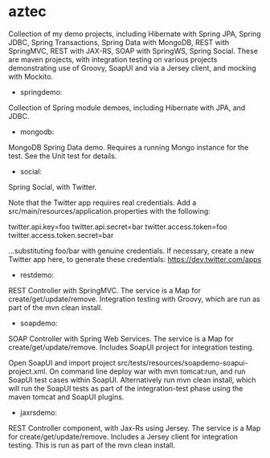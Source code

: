 aztec
=====

Collection of my demo projects, including Hibernate with Spring JPA, Spring JDBC, Spring Transactions, Spring Data with MongoDB, REST with SpringMVC, REST with JAX-RS, SOAP with SpringWS, Spring Social.  These are maven projects, with integration testing on various projects demonstrating use of Groovy, SoapUI and via a Jersey client, and mocking with Mockito.

- springdemo:

Collection of Spring module demoes, including Hibernate with JPA, and JDBC.

- mongodb:

MongoDB Spring Data demo.  Requires a running Mongo instance for the test.  See the Unit test for details.

- social:

Spring Social, with Twitter.

Note that the Twitter app requires real credentials.  Add a src/main/resources/application.properties with the following:

twitter.api.key=foo
twitter.api.secret=bar
twitter.access.token=foo
twitter.access.token.secret=bar

...substituting foo/bar with genuine credentials.  If necessary, create a new Twitter app here, to generate these credentials: https://dev.twitter.com/apps

- restdemo:

REST Controller with SpringMVC.  The service is a Map for create/get/update/remove.  Integration testing with Groovy, which are run as part of the mvn clean install.  

- soapdemo:

SOAP Controller with Spring Web Services.  The service is a Map for create/get/update/remove.  Includes SoapUI project for integration testing.

Open SoapUI and import project src/tests/resources/soapdemo-soapui-project.xml.  On command line deploy war with mvn tomcat:run, and run SoapUI test cases within SoapUI.  Alternatively run mvn clean install, which will run the SoapUI tests as part of the integration-test phase using the maven tomcat and SoapUI plugins.

- jaxrsdemo:

REST Controller component, with Jax-Rs using Jersey.  The service is a Map for create/get/update/remove.  Includes a Jersey client for integration testing.  This is run as part of the mvn clean install.